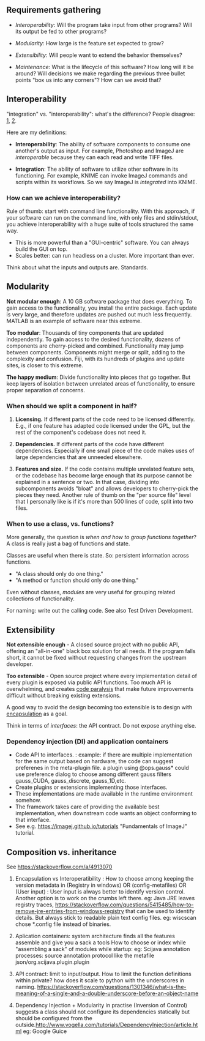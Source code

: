 ## Requirements gathering

* _Interoperability_: Will the program take input from other programs?
  Will its output be fed to other programs?

* _Modularity_: How large is the feature set expected to grow?

* _Extensibility_: Will people want to extend the behavior themselves?

* _Maintenance_: What is the lifecycle of this software? How long will it be
  around? Will decisions we make regarding the previous three bullet points
  "box us into any corners"? How can we avoid that?

## Interoperability

"integration" vs. "interoperability": what's the difference? People disagree:
[1](http://blog.capsuletech.com/integration-vs-interoperability-more-than-a-matter-of-semantics),
[2](https://www.securityworldmarket.com/int/News/Comment-of-the-Month/the-difference-between-integration-and-interoperability).

Here are my definitions:

* __Interoperability__: The ability of software components to consume one
  another's output as input. For example, Photoshop and ImageJ are
  _interoperable_ because they can each read and write TIFF files.

* __Integration__: The ability of software to utilize other software in its
  functioning. For example, KNIME can invoke ImageJ commands and scripts within
  its workflows. So we say ImageJ is _integrated_ into KNIME.

### How can we achieve interoperability?

Rule of thumb: start with command line functionality. With this approach, if
your software can run on the command line, with only files and stdin/stdout,
you achieve interoperability with a huge suite of tools structured the same
way.

* This is more powerful than a "GUI-centric" software.
  You can always build the GUI on top.
* Scales better: can run headless on a cluster. More important than ever.

Think about what the inputs and outputs are. Standards.

## Modularity

__Not modular enough__: A 10 GB software package that does everything. To gain
access to the functionality, you install the entire package. Each update is
very large, and therefore updates are pushed out much less frequently. MATLAB
is an example of software near this extreme.

__Too modular__: Thousands of tiny components that are updated independently.
To gain access to the desired functionality, dozens of components are
cherry-picked and combined. Functionality may jump between components.
Components might merge or split, adding to the complexity and confusion. Fiji,
with its hundreds of plugins and update sites, is closer to this extreme.

__The happy medium__: Divide functionality into pieces that go together. But
keep layers of isolation between unrelated areas of functionality, to ensure
proper separation of concerns.

### When should we split a component in half?

1. __Licensing.__ If different parts of the code need to be licensed
   differently. E.g., if one feature has adapted code licensed under the GPL,
   but the rest of the component's codebase does not need it.

2. __Dependencies.__ If different parts of the code have different
   dependencies. Especially if one small piece of the code makes uses of large
   dependencies that are unneeded elsewhere.

3. __Features and size.__ If the code contains multiple unrelated feature sets,
   or the codebase has become large enough that its purpose cannot be explained
   in a sentence or two. In that case, dividing into subcomponents avoids
   "bloat" and allows developers to cherry-pick the pieces they need.
   Another rule of thumb on the "per source file" level that I personally like
   is if it's more than 500 lines of code, split into two files.

### When to use a class, vs. functions?

More generally, the question is _when and how to group functions together_?
A class is really just a bag of functions and state.

Classes are useful when there is state. So: persistent information across functions.

* "A class should only do one thing."
* "A method or function should only do one thing."

Even without classes, _modules_ are very useful for grouping related
collections of functionality.

For naming: write out the calling code. See also Test Driven Development.

## Extensibility

__Not extensible enough__ - A closed source project with no public API,
offering an "all-in-one" black box solution for all needs. If the program falls
short, it cannot be fixed without requesting changes from the upstream
developer.

__Too extensible__ - Open source project where every implementation detail of
every plugin is exposed via public API functions. Too much API is overwhelming,
and creates [code paralysis](http://stackoverflow.com/a/3631338) that make
future improvements difficult without breaking existing extensions.

A good way to avoid the design becoming too extensible is to design with
[encapsulation](https://en.wikipedia.org/wiki/Encapsulation_(computer_programming))
as a goal.

Think in terms of _interfaces_: the API contract. Do not expose anything else. 

### Dependency injection (DI) and application containers

* Code API to interfaces. : example: if there are multiple implementation for the same output based on hardware, the code can suggest preferenes in the meta-plugin file. a plugin using @ops.gauss* could use preference dialog to choose among different gauss filters gauss_CUDA, gauss_discrete, gauss_1D,etc.
* Create plugins or extensions implementing those interfaces.
* These implementations are made available in the runtime environment somehow.
* The framework takes care of providing the available best implementation,
  when downstream code wants an object conforming to that interface.
* See e.g. https://imagej.github.io/tutorials "Fundamentals of ImageJ" tutorial.

## Composition vs. inheritance

See https://stackoverflow.com/a/4913070



1) Encapsulation vs Interoperatibility : How to choose among keeping the version metadata in (Registry in windows) OR (config-metafiles) OR (User input) : User input is always better to identify version control. Another option is to work on the crumbs left there. eg: Java JRE leaves registry traces, https://stackoverflow.com/questions/5415485/how-to-remove-jre-entries-from-windows-registry that can be used to identify details. But always stick to readable plain text config files. eg: wiscscan chose *.config file instead of binaries.

2) Aplication containers: system architecture finds all the features assemble and give you a sack a tools
How to choose or index while "assembling a sack" of modules while startup: eg: Scijava annotation processes: source annotation protocol like the metafile json/org.scijava.plugin.plugin

3) API contract: limit to input/output. How to limit the function definitions within private? how does it scale to python with the underscores in naming. https://stackoverflow.com/questions/1301346/what-is-the-meaning-of-a-single-and-a-double-underscore-before-an-object-name

4) Dependency Injection + Modularity in practise (Inversion of Control) suggests a class should not configure its dependencies statically but should be configured from the outside.http://www.vogella.com/tutorials/DependencyInjection/article.html
eg: Google Guice



